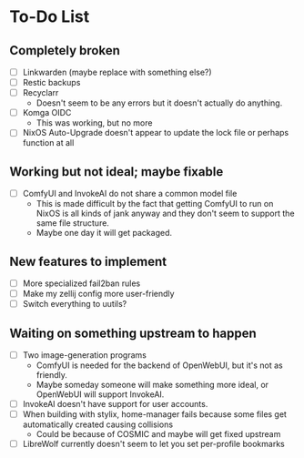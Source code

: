 # To-Do List

## Completely broken
- [ ] Linkwarden (maybe replace with something else?)
- [ ] Restic backups
- [ ] Recyclarr
    - Doesn't seem to be any errors but it doesn't actually do anything.
- [ ] Komga OIDC
    - This was working, but no more
- [ ] NixOS Auto-Upgrade doesn't appear to update the lock file or perhaps function at all

## Working but not ideal; maybe fixable
- [ ] ComfyUI and InvokeAI do not share a common model file
    - This is made difficult by the fact that getting ComfyUI to run on NixOS is all kinds of jank anyway and they don't seem to support the same file structure.
    - Maybe one day it will get packaged.

## New features to implement
- [ ] More specialized fail2ban rules
- [ ] Make my zellij config more user-friendly
- [ ] Switch everything to uutils?

## Waiting on something upstream to happen
- [ ] Two image-generation programs
    - ComfyUI is needed for the backend of OpenWebUI, but it's not as friendly.
    - Maybe someday someone will make something more ideal, or OpenWebUI will support InvokeAI.
- [ ] InvokeAI doesn't have support for user accounts.
- [ ] When building with stylix, home-manager fails because some files get automatically created causing collisions
    - Could be because of COSMIC and maybe will get fixed upstream
- [ ] LibreWolf currently doesn't seem to let you set per-profile bookmarks
